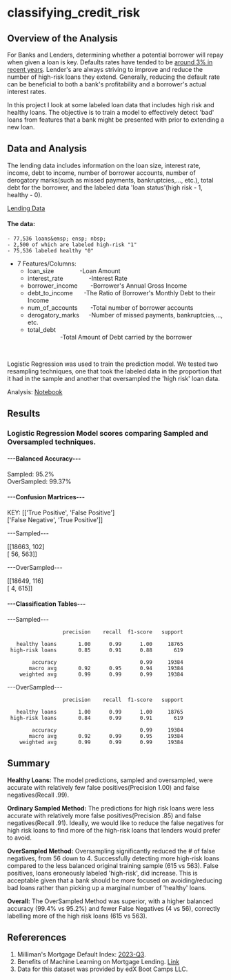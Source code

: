 # classifying_credit_risk

## Overview of the Analysis

For Banks and Lenders, determining whether a potential borrower will repay when given a loan is key. Defaults rates have tended to be [around 3% in recent years](https://www.milliman.com/en/insight/milliman-mortgage-default-index-2023-q3). 
Lender's are always striving to improve and reduce the number of high-risk loans they extend. Generally, reducing the default rate can be beneficial to both a bank's profitability and a
borrower's actual interest rates.

In this project I look at some labeled loan data that includes high risk and healthy loans. The objective is to train a model to effectively detect 'bad' loans from
features that a bank might be presented with prior to extending a new loan.  

## Data and Analysis

The lending data includes information on the loan size, interest rate, income, debt to income, number of borrower accounts, number of derogatory marks(such as missed payments, 
bankruptcies,..., etc.), total debt for the borrower, and the labeled data 'loan status'(high risk - 1, healthy - 0).

[Lending Data](https://github.com/StarkArk/classifying_credit_risk/blob/main/Credit_Risk/lending_data.csv)

#### The data:
	- 77,536 loans&emsp; ensp; nbsp;
	- 2,500 of which are labeled high-risk "1"
	- 75,536 labeled healthy "0"
	
* 7 Features/Columns:
	* loan_size &emsp; &ensp; &nbsp; &ensp; &nbsp; -Loan Amount
	* interest_rate &emsp; &ensp; &nbsp; &ensp; &nbsp; -Interest Rate
	* borrower_income &emsp; &nbsp; -Borrower's Annual Gross Income
	* debt_to_income &ensp; &ensp; -The Ratio of Borrower's Monthly Debt to their Income
	* num_of_accounts &emsp; &nbsp; -Total number of borrower accounts
	* derogatory_marks &emsp; -Number of missed payments, bankruptcies,..., etc. 
	* total_debt  <center>-Total Amount of Debt carried by the borrower</center>

&emsp; &ensp; &nbsp; &ensp;

Logistic Regression was used to train the prediction model. We tested two resampling techniques, one that took the labeled data in the proportion that it had in the sample and another
that oversampled the 'high risk' loan data.

Analysis: [Notebook](https://github.com/StarkArk/classifying_credit_risk/blob/main/Credit_Risk/credit_risk_classification.ipynb)

## Results

### Logistic Regression Model scores comparing Sampled and Oversampled techniques.

#### **---Balanced Accuracy---**

  Sampled: 95.2% <br>
  OverSampled: 99.37%

#### **---Confusion Martrices---**

KEY:
[['True Positive', 'False Positive'] <br>
 ['False Negative', 'True Positive']]

  ---Sampled---

[[18663,   102] <br>
 [   56,   563]]

  ---OverSampled---

[[18649,   116] <br>
 [    4,   615]]

#### **---Classification Tables---**

  ---Sampled---

                      precision    recall  f1-score   support

       healthy loans       1.00      0.99      1.00     18765
     high-risk loans       0.85      0.91      0.88       619

            accuracy                           0.99     19384
           macro avg       0.92      0.95      0.94     19384
        weighted avg       0.99      0.99      0.99     19384


  ---OverSampled---

                      precision    recall  f1-score   support

       healthy loans       1.00      0.99      1.00     18765
     high-risk loans       0.84      0.99      0.91       619

            accuracy                           0.99     19384
           macro avg       0.92      0.99      0.95     19384
        weighted avg       0.99      0.99      0.99     19384

## Summary


**Healthy Loans:** The model predictions, sampled and oversampled, were accurate with relatively few false positives(Precision 1.00) and false negatives(Recall .99). 

**Ordinary Sampled Method:** The predictions for high risk loans were less accurate with relatively more false positives(Precision .85) and false negatives(Recall .91). Ideally, we would 
like to reduce the false negatives for high risk loans to find more of the high-risk loans that lenders would prefer to avoid.

**OverSampled Method:** Oversampling significantly reduced the # of false negatives, from 56 down to 4. Successfully detecting more high-risk loans compared to the less balanced original 
training sample (615 vs 563). False positives, loans eroneously labeled 'high-risk', did increase. This is acceptable given that a bank should be more focused on avoiding/reducing bad 
loans rather than picking up a marginal number of 'healthy' loans.

**Overall:** The OverSampled Method was superior, with a higher balanced accuracy (99.4% vs 95.2%) and fewer False Negatives (4 vs 56), correctly labelling more of the high risk loans 
(615 vs 563).

## Refererences

1. Milliman's Mortgage Default Index: [2023-Q3](https://www.milliman.com/en/insight/milliman-mortgage-default-index-2023-q3).
2. Benefits of Machine Learning on Mortgage Lending. [Link](https://plat.ai/blog/machine-learning-mortgage-lending/)
3. Data for this dataset was provided by edX Boot Camps LLC.